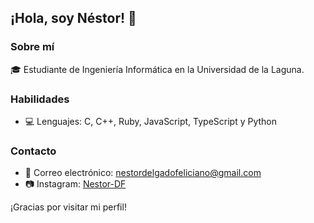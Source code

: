 ## ¡Hola, soy Néstor! 👋

### Sobre mí
🎓 Estudiante de Ingeniería Informática en la Universidad de la Laguna.

### Habilidades
- 💻 Lenguajes: C, C++, Ruby, JavaScript, TypeScript y Python

### Contacto
- 📧 Correo electrónico: nestordelgadofeliciano@gmail.com
- 📷 Instagram: [Nestor-DF](https://www.instagram.com/Nestor-DF/)

¡Gracias por visitar mi perfil!
